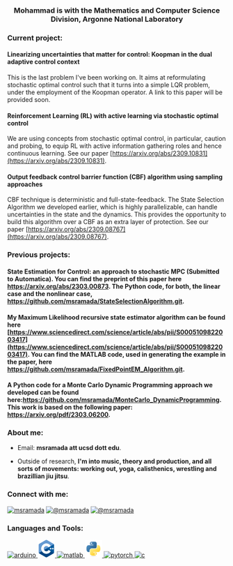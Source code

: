 <h3 align="center">Mohammad is with the Mathematics and Computer Science Division, Argonne National Laboratory</h3>

### Current project:
#### Linearizing uncertainties that matter for control: Koopman in the dual adaptive control context
This is the last problem I've been working on. It aims at reformulating stochastic optimal control such that it turns into a simple LQR problem, under the employment of the Koopman operator. A link to this paper will be provided soon.
#### Reinforcement Learning (RL) with active learning via stochastic optimal control
We are using concepts from stochastic optimal control, in particular, caution and probing, to equip RL with active information gathering roles and hence continuous learning. See our paper [https://arxiv.org/abs/2309.10831](https://arxiv.org/abs/2309.10831).
#### Output feedback control barrier function (CBF) algorithm using sampling approaches
CBF technique is deterministic and full-state-feedback. The State Selection Algorithm we developed earlier, which is highly parallelizable, can handle uncertainties in the state and the dynamics. This provides the opportunity to build this algorithm over a CBF as an extra layer of protection. See our paper [https://arxiv.org/abs/2309.08767](https://arxiv.org/abs/2309.08767).

### Previous projects:
#### State Estimation for Control: an approach to stochastic MPC (Submitted to Automatica). You can find the preprint of this paper here https://arxiv.org/abs/2303.00873. The Python code, for both, the linear case and the nonlinear case, https://github.com/msramada/StateSelectionAlgorithm.git.

#### My Maximum Likelihood recursive state estimator algorithm can be found here [https://www.sciencedirect.com/science/article/abs/pii/S0005109822003417](https://www.sciencedirect.com/science/article/abs/pii/S0005109822003417). You can find the MATLAB code, used in generating the example in the paper, here https://github.com/msramada/FixedPointEM_Algorithm.git.

#### A Python code for a Monte Carlo Dynamic Programming approach we developed can be found here:https://github.com/msramada/MonteCarlo_DynamicProgramming. This work is based on the following paper: https://arxiv.org/pdf/2303.06200. 

### About me:
- Email: **msramada att ucsd dott edu**.

- Outside of research, **I'm into music, theory and production, and all sorts of movements: working out, yoga, calisthenics, wrestling and brazillian jiu jitsu**.

<h3 align="left">Connect with me:</h3>
<p align="left">
<a href="https://instagram.com/msramada" target="blank"><img align="center" src="https://raw.githubusercontent.com/rahuldkjain/github-profile-readme-generator/master/src/images/icons/Social/instagram.svg" alt="msramada" height="30" width="40" /></a>
<a href="https://www.youtube.com/@msramada" target="blank"><img align="center" src="https://raw.githubusercontent.com/rahuldkjain/github-profile-readme-generator/master/src/images/icons/Social/youtube.svg" alt="@msramada" height="30" width="40" /></a>
 <a href="https://www.linkedin.com/in/msramada1/" target="blank"><img align="center" src="https://upload.wikimedia.org/wikipedia/commons/8/81/LinkedIn_icon.svg" alt="@msramada" height="30" width="40" /></a>
</p>

<h3 align="left">Languages and Tools:</h3>
<p align="left"> <a href="https://www.arduino.cc/" target="_blank" rel="noreferrer"> <img src="https://cdn.worldvectorlogo.com/logos/arduino-1.svg" alt="arduino" width="40" height="40"/> </a> 
<a href="https://www.w3schools.com/cpp/" target="_blank" rel="noreferrer"> <img src="https://raw.githubusercontent.com/devicons/devicon/master/icons/cplusplus/cplusplus-original.svg" alt="cplusplus" width="40" height="40"/> </a> <a href="https://www.mathworks.com/" target="_blank" rel="noreferrer"> <img src="https://upload.wikimedia.org/wikipedia/commons/2/21/Matlab_Logo.png" alt="matlab" width="40" height="40"/> </a> <a href="https://www.python.org" target="_blank" rel="noreferrer"> <img src="https://raw.githubusercontent.com/devicons/devicon/master/icons/python/python-original.svg" alt="python" width="40" height="40"/> </a> 
 <a href="https://pytorch.org/" target="_blank" rel="noreferrer"> <img src="https://upload.wikimedia.org/wikipedia/commons/1/10/PyTorch_logo_icon.svg" alt="pytorch" width="40" height="40"/> </a> 
 </a> <a href="https://julialang.org/" target="_blank" rel="noreferrer"> <img src="https://juliasymbolics.org/assets/img/logo-darkbg.svg" alt="c" width="40" height="40"/> </a>
</p>
